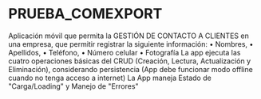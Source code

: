 # PRUEBA_COMEXPORT
Aplicación móvil que permita la GESTIÓN DE CONTACTO A CLIENTES en una empresa, que permitir registrar la siguiente información:
• Nombres,
• Apellidos,
• Teléfono,
• Número celular
• Fotografía
La app ejecuta las cuatro operaciones básicas del CRUD (Creación, Lectura, Actualización y Eliminación), considerando persistencia (App debe funcionar modo offline cuando no tenga acceso a internet)
La App maneja Estado de "Carga/Loading" y Manejo de "Errores"
